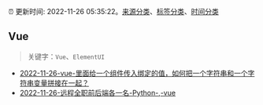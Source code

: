 :alarm_clock: 更新时间: 2022-11-26 05:35:22。[来源分类](../README.md)、[标签分类](../TAGS.md)、[时间分类](../TIMELINE.md)

## Vue


> 关键字：`Vue`、`ElementUI`



- [2022-11-26-vue-里面给一个组件传入绑定的值，如何把一个字符串和一个字符串变量拼接在一起？](https://www.v2ex.com/t/898046) 
- [2022-11-26-远程全职前后端各一名-Python-,-vue](https://www.v2ex.com/t/898039) 